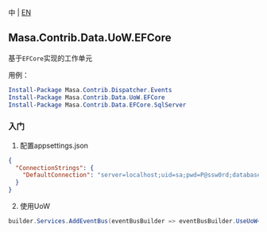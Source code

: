 中 | [EN](README.md)

## Masa.Contrib.Data.UoW.EFCore

基于`EFCore`实现的工作单元

用例：

``` powershell
Install-Package Masa.Contrib.Dispatcher.Events
Install-Package Masa.Contrib.Data.UoW.EFCore
Install-Package Masa.Contrib.Data.EFCore.SqlServer
```

### 入门

1. 配置appsettings.json

``` appsettings.json
{
  "ConnectionStrings": {
    "DefaultConnection": "server=localhost;uid=sa;pwd=P@ssw0rd;database=identity"
  }
}
```

2. 使用UoW
```C#
builder.Services.AddEventBus(eventBusBuilder => eventBusBuilder.UseUoW<CustomDbContext>(dbOptions => dbOptions.UseSqlServer()));
```
